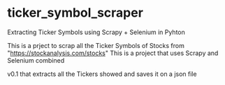 # ticker_symbol_scraper
Extracting Ticker Symbols using Scrapy + Selenium in Pyhton

This is a prject to scrap all the Ticker Symbols of Stocks from "https://stockanalysis.com/stocks"
This is a project that uses Scrapy and Selenium combined

v0.1 that extracts all the Tickers showed and saves it on a json file
